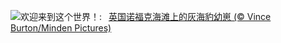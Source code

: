 ![](https://www.bing.com/th?id=OHR.HelloSeal_ZH-CN1064568368_UHD.jpg&w=1000)欢迎来到这个世界！:&nbsp;&ensp;[英国诺福克海滩上的灰海豹幼崽 (© Vince Burton/Minden Pictures)](https://www.bing.com/th?id=OHR.HelloSeal_ZH-CN1064568368_UHD.jpg)
<br><br/>
